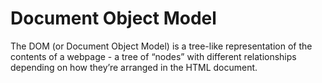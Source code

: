 # Document Object Model

The DOM (or Document Object Model) is a tree-like representation of the contents of a webpage - a tree of “nodes” with different relationships depending on how they’re arranged in the HTML document.

